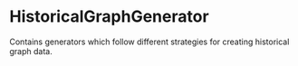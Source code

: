 # HistoricalGraphGenerator

Contains generators which follow different strategies for creating historical graph data.
